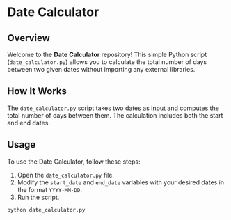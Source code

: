 # Date Calculator

## Overview

Welcome to the **Date Calculator** repository! This simple Python script (`date_calculator.py`) allows you to calculate the total number of days between two given dates without importing any external libraries.

## How It Works

The `date_calculator.py` script takes two dates as input and computes the total number of days between them. The calculation includes both the start and end dates.

## Usage

To use the Date Calculator, follow these steps:

1. Open the `date_calculator.py` file.
2. Modify the `start_date` and `end_date` variables with your desired dates in the format `YYYY-MM-DD`.
3. Run the script.

```bash
python date_calculator.py
